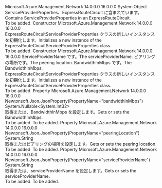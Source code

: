 <Type Name="ExpressRouteCircuitServiceProviderProperties" FullName="Microsoft.Azure.Management.Network.Models.ExpressRouteCircuitServiceProviderProperties">
  <TypeSignature Language="C#" Value="public class ExpressRouteCircuitServiceProviderProperties" />
  <TypeSignature Language="ILAsm" Value=".class public auto ansi beforefieldinit ExpressRouteCircuitServiceProviderProperties extends System.Object" />
  <TypeSignature Language="DocId" Value="T:Microsoft.Azure.Management.Network.Models.ExpressRouteCircuitServiceProviderProperties" />
  <TypeSignature Language="VB.NET" Value="Public Class ExpressRouteCircuitServiceProviderProperties" />
  <TypeSignature Language="F#" Value="type ExpressRouteCircuitServiceProviderProperties = class" />
  <AssemblyInfo>
    <AssemblyName>Microsoft.Azure.Management.Network</AssemblyName>
    <AssemblyVersion>14.0.0.0</AssemblyVersion>
    <AssemblyVersion>16.0.0.0</AssemblyVersion>
  </AssemblyInfo>
  <Base>
    <BaseTypeName>System.Object</BaseTypeName>
  </Base>
  <Interfaces />
  <Docs>
    <summary>
            <span data-ttu-id="c1e18-101">ServiceProviderProperties、ExpressRouteCircuit に含まれています。</span><span class="sxs-lookup"><span data-stu-id="c1e18-101">Contains ServiceProviderProperties in an ExpressRouteCircuit.</span></span>
            </summary>
    <remarks>To be added.</remarks>
  </Docs>
  <Members>
    <Member MemberName=".ctor">
      <MemberSignature Language="C#" Value="public ExpressRouteCircuitServiceProviderProperties ();" />
      <MemberSignature Language="ILAsm" Value=".method public hidebysig specialname rtspecialname instance void .ctor() cil managed" />
      <MemberSignature Language="DocId" Value="M:Microsoft.Azure.Management.Network.Models.ExpressRouteCircuitServiceProviderProperties.#ctor" />
      <MemberSignature Language="VB.NET" Value="Public Sub New ()" />
      <MemberType>Constructor</MemberType>
      <AssemblyInfo>
        <AssemblyName>Microsoft.Azure.Management.Network</AssemblyName>
        <AssemblyVersion>14.0.0.0</AssemblyVersion>
        <AssemblyVersion>16.0.0.0</AssemblyVersion>
      </AssemblyInfo>
      <Parameters />
      <Docs>
        <summary>
            <span data-ttu-id="c1e18-102">ExpressRouteCircuitServiceProviderProperties クラスの新しいインスタンスを初期化します。</span><span class="sxs-lookup"><span data-stu-id="c1e18-102">Initializes a new instance of the ExpressRouteCircuitServiceProviderProperties class.</span></span>
            </summary>
        <remarks>To be added.</remarks>
      </Docs>
    </Member>
    <Member MemberName=".ctor">
      <MemberSignature Language="C#" Value="public ExpressRouteCircuitServiceProviderProperties (string serviceProviderName = null, string peeringLocation = null, Nullable&lt;int&gt; bandwidthInMbps = null);" />
      <MemberSignature Language="ILAsm" Value=".method public hidebysig specialname rtspecialname instance void .ctor(string serviceProviderName, string peeringLocation, valuetype System.Nullable`1&lt;int32&gt; bandwidthInMbps) cil managed" />
      <MemberSignature Language="DocId" Value="M:Microsoft.Azure.Management.Network.Models.ExpressRouteCircuitServiceProviderProperties.#ctor(System.String,System.String,System.Nullable{System.Int32})" />
      <MemberSignature Language="VB.NET" Value="Public Sub New (Optional serviceProviderName As String = null, Optional peeringLocation As String = null, Optional bandwidthInMbps As Nullable(Of Integer) = null)" />
      <MemberSignature Language="F#" Value="new Microsoft.Azure.Management.Network.Models.ExpressRouteCircuitServiceProviderProperties : string * string * Nullable&lt;int&gt; -&gt; Microsoft.Azure.Management.Network.Models.ExpressRouteCircuitServiceProviderProperties" Usage="new Microsoft.Azure.Management.Network.Models.ExpressRouteCircuitServiceProviderProperties (serviceProviderName, peeringLocation, bandwidthInMbps)" />
      <MemberType>Constructor</MemberType>
      <AssemblyInfo>
        <AssemblyName>Microsoft.Azure.Management.Network</AssemblyName>
        <AssemblyVersion>14.0.0.0</AssemblyVersion>
        <AssemblyVersion>16.0.0.0</AssemblyVersion>
      </AssemblyInfo>
      <Parameters>
        <Parameter Name="serviceProviderName" Type="System.String" />
        <Parameter Name="peeringLocation" Type="System.String" />
        <Parameter Name="bandwidthInMbps" Type="System.Nullable&lt;System.Int32&gt;" />
      </Parameters>
      <Docs>
        <param name="serviceProviderName"><span data-ttu-id="c1e18-103">ServiceProviderName です。</span><span class="sxs-lookup"><span data-stu-id="c1e18-103">The serviceProviderName.</span></span></param>
        <param name="peeringLocation"><span data-ttu-id="c1e18-104">ピアリングの場所です。</span><span class="sxs-lookup"><span data-stu-id="c1e18-104">The peering location.</span></span></param>
        <param name="bandwidthInMbps"><span data-ttu-id="c1e18-105">BandwidthInMbps です。</span><span class="sxs-lookup"><span data-stu-id="c1e18-105">The BandwidthInMbps.</span></span></param>
        <summary>
            <span data-ttu-id="c1e18-106">ExpressRouteCircuitServiceProviderProperties クラスの新しいインスタンスを初期化します。</span><span class="sxs-lookup"><span data-stu-id="c1e18-106">Initializes a new instance of the ExpressRouteCircuitServiceProviderProperties class.</span></span>
            </summary>
        <remarks>To be added.</remarks>
      </Docs>
    </Member>
    <Member MemberName="BandwidthInMbps">
      <MemberSignature Language="C#" Value="public Nullable&lt;int&gt; BandwidthInMbps { get; set; }" />
      <MemberSignature Language="ILAsm" Value=".property instance valuetype System.Nullable`1&lt;int32&gt; BandwidthInMbps" />
      <MemberSignature Language="DocId" Value="P:Microsoft.Azure.Management.Network.Models.ExpressRouteCircuitServiceProviderProperties.BandwidthInMbps" />
      <MemberSignature Language="VB.NET" Value="Public Property BandwidthInMbps As Nullable(Of Integer)" />
      <MemberSignature Language="F#" Value="member this.BandwidthInMbps : Nullable&lt;int&gt; with get, set" Usage="Microsoft.Azure.Management.Network.Models.ExpressRouteCircuitServiceProviderProperties.BandwidthInMbps" />
      <MemberType>Property</MemberType>
      <AssemblyInfo>
        <AssemblyName>Microsoft.Azure.Management.Network</AssemblyName>
        <AssemblyVersion>14.0.0.0</AssemblyVersion>
        <AssemblyVersion>16.0.0.0</AssemblyVersion>
      </AssemblyInfo>
      <Attributes>
        <Attribute>
          <AttributeName>Newtonsoft.Json.JsonProperty(PropertyName="bandwidthInMbps")</AttributeName>
        </Attribute>
      </Attributes>
      <ReturnValue>
        <ReturnType>System.Nullable&lt;System.Int32&gt;</ReturnType>
      </ReturnValue>
      <Docs>
        <summary>
            <span data-ttu-id="c1e18-107">取得または、BandwidthInMbps を設定します。</span><span class="sxs-lookup"><span data-stu-id="c1e18-107">Gets or sets the BandwidthInMbps.</span></span>
            </summary>
        <value>To be added.</value>
        <remarks>To be added.</remarks>
      </Docs>
    </Member>
    <Member MemberName="PeeringLocation">
      <MemberSignature Language="C#" Value="public string PeeringLocation { get; set; }" />
      <MemberSignature Language="ILAsm" Value=".property instance string PeeringLocation" />
      <MemberSignature Language="DocId" Value="P:Microsoft.Azure.Management.Network.Models.ExpressRouteCircuitServiceProviderProperties.PeeringLocation" />
      <MemberSignature Language="VB.NET" Value="Public Property PeeringLocation As String" />
      <MemberSignature Language="F#" Value="member this.PeeringLocation : string with get, set" Usage="Microsoft.Azure.Management.Network.Models.ExpressRouteCircuitServiceProviderProperties.PeeringLocation" />
      <MemberType>Property</MemberType>
      <AssemblyInfo>
        <AssemblyName>Microsoft.Azure.Management.Network</AssemblyName>
        <AssemblyVersion>14.0.0.0</AssemblyVersion>
        <AssemblyVersion>16.0.0.0</AssemblyVersion>
      </AssemblyInfo>
      <Attributes>
        <Attribute>
          <AttributeName>Newtonsoft.Json.JsonProperty(PropertyName="peeringLocation")</AttributeName>
        </Attribute>
      </Attributes>
      <ReturnValue>
        <ReturnType>System.String</ReturnType>
      </ReturnValue>
      <Docs>
        <summary>
            <span data-ttu-id="c1e18-108">取得またはピアリングの場所を設定します。</span><span class="sxs-lookup"><span data-stu-id="c1e18-108">Gets or sets the peering location.</span></span>
            </summary>
        <value>To be added.</value>
        <remarks>To be added.</remarks>
      </Docs>
    </Member>
    <Member MemberName="ServiceProviderName">
      <MemberSignature Language="C#" Value="public string ServiceProviderName { get; set; }" />
      <MemberSignature Language="ILAsm" Value=".property instance string ServiceProviderName" />
      <MemberSignature Language="DocId" Value="P:Microsoft.Azure.Management.Network.Models.ExpressRouteCircuitServiceProviderProperties.ServiceProviderName" />
      <MemberSignature Language="VB.NET" Value="Public Property ServiceProviderName As String" />
      <MemberSignature Language="F#" Value="member this.ServiceProviderName : string with get, set" Usage="Microsoft.Azure.Management.Network.Models.ExpressRouteCircuitServiceProviderProperties.ServiceProviderName" />
      <MemberType>Property</MemberType>
      <AssemblyInfo>
        <AssemblyName>Microsoft.Azure.Management.Network</AssemblyName>
        <AssemblyVersion>14.0.0.0</AssemblyVersion>
        <AssemblyVersion>16.0.0.0</AssemblyVersion>
      </AssemblyInfo>
      <Attributes>
        <Attribute>
          <AttributeName>Newtonsoft.Json.JsonProperty(PropertyName="serviceProviderName")</AttributeName>
        </Attribute>
      </Attributes>
      <ReturnValue>
        <ReturnType>System.String</ReturnType>
      </ReturnValue>
      <Docs>
        <summary>
            <span data-ttu-id="c1e18-109">取得または、serviceProviderName を設定します。</span><span class="sxs-lookup"><span data-stu-id="c1e18-109">Gets or sets the serviceProviderName.</span></span>
            </summary>
        <value>To be added.</value>
        <remarks>To be added.</remarks>
      </Docs>
    </Member>
  </Members>
</Type>